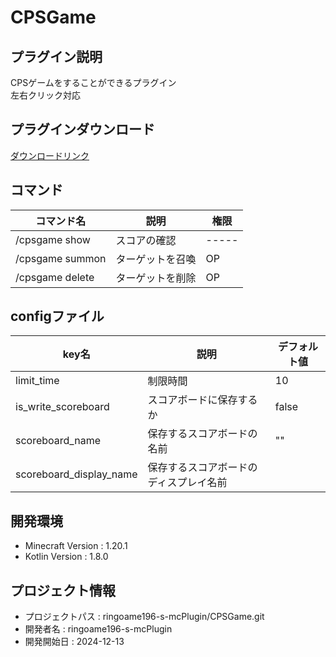 # CPSGame

## プラグイン説明
CPSゲームをすることができるプラグイン <br>
左右クリック対応

## プラグインダウンロード
[ダウンロードリンク](https://github.com/ringoame196-s-mcPlugin/CPSGame/releases/latest)

## コマンド
| コマンド名           | 説明       | 権限    |
|-----------------|----------|-------|
| /cpsgame show   | スコアの確認   | ----- |
| /cpsgame summon | ターゲットを召喚 | OP    |
| /cpsgame delete | ターゲットを削除 | OP    |

## configファイル
| key名                 | 説明            | デフォルト値 |
|----------------------|---------------| ------ |
| limit_time           | 制限時間          | 10 |
| is_write_scoreboard  | スコアボードに保存するか  | false |
|scoreboard_name| 保存するスコアボードの名前 | "" |
| scoreboard_display_name | 保存するスコアボードのディスプレイ名前 |  |
 
## 開発環境
- Minecraft Version : 1.20.1
- Kotlin Version : 1.8.0

## プロジェクト情報
- プロジェクトパス : ringoame196-s-mcPlugin/CPSGame.git
- 開発者名 : ringoame196-s-mcPlugin
- 開発開始日 : 2024-12-13
